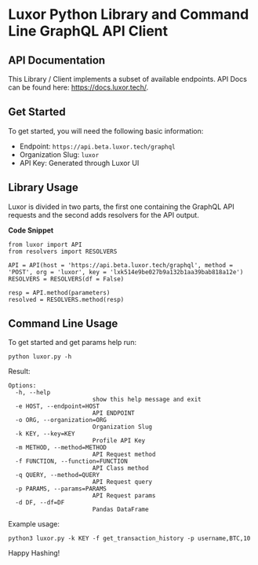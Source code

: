 # Luxor Python Library and Command Line GraphQL API Client

## API Documentation
This Library / Client implements a subset of available endpoints. API Docs can be found here: https://docs.luxor.tech/.

## Get Started

To get started, you will need the following basic information:
- Endpoint: `https://api.beta.luxor.tech/graphql`
- Organization Slug: `luxor`
- API Key: Generated through Luxor UI

## Library Usage
Luxor is divided in two parts, the first one containing the GraphQL API requests and the second adds resolvers for the API output.

**Code Snippet**
```
from luxor import API
from resolvers import RESOLVERS

API = API(host = 'https://api.beta.luxor.tech/graphql', method = 'POST', org = 'luxor', key = 'lxk514e9be027b9a132b1aa39bab818a12e')
RESOLVERS = RESOLVERS(df = False)

resp = API.method(parameters)
resolved = RESOLVERS.method(resp)
```

## Command Line Usage
To get started and get params help run: 
```
python luxor.py -h
```

Result:
```
Options:
  -h, --help            
                        show this help message and exit
  -e HOST, --endpoint=HOST
                        API ENDPOINT
  -o ORG, --organization=ORG 
                        Organization Slug
  -k KEY, --key=KEY     
                        Profile API Key
  -m METHOD, --method=METHOD
                        API Request method
  -f FUNCTION, --function=FUNCTION
                        API Class method
  -q QUERY, --method=QUERY
                        API Request query
  -p PARAMS, --params=PARAMS
                        API Request params
  -d DF, --df=DF        
                        Pandas DataFrame
```

Example usage:
```
python3 luxor.py -k KEY -f get_transaction_history -p username,BTC,10
```

Happy Hashing!